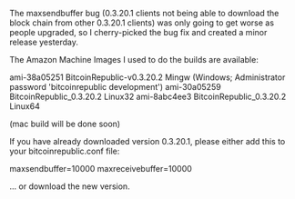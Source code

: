 The maxsendbuffer bug (0.3.20.1 clients not being able to download the block chain from other 0.3.20.1 clients) was only going to get
worse as people upgraded, so I cherry-picked the bug fix and created a minor release yesterday.

The Amazon Machine Images I used to do the builds are available:

  ami-38a05251   BitcoinRepublic-v0.3.20.2 Mingw    (Windows; Administrator password 'bitcoinrepublic development')
  ami-30a05259   BitcoinRepublic_0.3.20.2 Linux32
  ami-8abc4ee3   BitcoinRepublic_0.3.20.2 Linux64

(mac build will be done soon)

If you have already downloaded version 0.3.20.1, please either add this to your bitcoinrepublic.conf file:

  maxsendbuffer=10000
  maxreceivebuffer=10000

... or download the new version.
